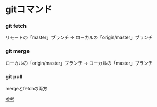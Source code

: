 # gitコマンド　

### git fetch
リモートの「master」ブランチ → ローカルの「origin/master」ブランチ
### git merge
ローカルの「origin/master」ブランチ → ローカルの「master」ブランチ
### git pull
mergeとfetchの両方

[参考](https://qiita.com/wann/items/688bc17460a457104d7d)
